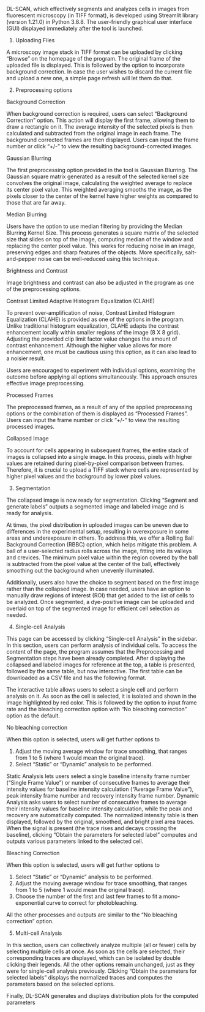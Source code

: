 DL-SCAN, which effectively segments and analyzes cells in images from fluorescent microscopy (in TIFF format), is developed using Streamlit library (version 1.21.0) in Python 3.8.8. The user-friendly graphical user interface (GUI) displayed immediately after the tool is launched.

1. Uploading Files

A microscopy image stack in TIFF format can be uploaded by clicking “Browse” on the homepage of the program. The original frame of the uploaded file is displayed. This is followed by the option to incorporate background correction. In case the user wishes to discard the current file and upload a new one, a simple page refresh will let them do that.


2. Preprocessing options

Background Correction

When background correction is required, users can select “Background Correction” option. This action will display the first frame, allowing them to draw a rectangle on it. The average intensity of the selected pixels is then calculated and subtracted from the original image in each frame. The background corrected frames are then displayed. Users can input the frame number or click “+/-” to view the resulting background-corrected images.


Gaussian Blurring

The first preprocessing option provided in the tool is Gaussian Blurring. The Gaussian square matrix generated as a result of the selected kernel size convolves the original image, calculating the weighted average to replace its center pixel value. This weighted averaging smooths the image, as the pixels closer to the center of the kernel have higher weights as compared to those that are far away.


Median Blurring

Users have the option to use median filtering by providing the Median Blurring Kernel Size. This process generates a square matrix of the selected size that slides on top of the image, computing median of the window and replacing the center pixel value. This works for reducing noise in an image, preserving edges and sharp features of the objects. More specifically, salt-and-pepper noise can be well-reduced using this technique.


Brightness and Contrast

Image brightness and contrast can also be adjusted in the program as one of the preprocessing options. 


Contrast Limited Adaptive Histogram Equalization (CLAHE)

To prevent over-amplification of noise, Contrast Limited Histogram Equalization (CLAHE) is provided as one of the options in the program. Unlike traditional histogram equalization, CLAHE adapts the contrast enhancement locally within smaller regions of the image (8 X 8 grid). Adjusting the provided clip limit factor value changes the amount of contrast enhancement. Although the higher value allows for more enhancement, one must be cautious using this option, as it can also lead to a noisier result.

Users are encouraged to experiment with individual options, examining the outcome before applying all options simultaneously. This approach ensures effective image preprocessing.

Processed Frames

The preprocessed frames, as a result of any of the applied preprocessing options or the combination of them is displayed as “Processed Frames”. Users can input the frame number or click “+/-” to view the resulting processed images.

Collapsed Image

To account for cells appearing in subsequent frames, the entire stack of images is collapsed into a single image. In this process, pixels with higher values are retained during pixel-by-pixel comparison between frames. Therefore, it is crucial to upload a TIFF stack where cells are represented by higher pixel values and the background by lower pixel values.


3. Segmentation

The collapsed image is now ready for segmentation. Clicking “Segment and generate labels” outputs a segmented image and labeled image and is ready for analysis. 

At times, the pixel distribution in uploaded images can be uneven due to differences in the experimental setup, resulting in overexposure in some areas and underexposure in others. To address this, we offer a Rolling Ball Background Correction (RBBC) option, which helps mitigate this problem. A ball of a user-selected radius rolls across the image, fitting into its valleys and crevices. The minimum pixel value within the region covered by the ball is subtracted from the pixel value at the center of the ball, effectively smoothing out the background when unevenly illuminated. 

Additionally, users also have the choice to segment based on the first image rather than the collapsed image.
In case needed, users have an option to manually draw regions of interest (ROI) that get added to the list of cells to be analyzed.  Once segmented, a dye-positive image can be uploaded and overlaid on top of the segmented image for efficient cell selection as needed.

4. Single-cell Analysis

This page can be accessed by clicking “Single-cell Analysis” in the sidebar. In this section, users can perform analysis of individual cells. To access the content of the page, the program assumes that the Preprocessing and Segmentation steps have been already completed. After displaying the collapsed and labeled images for reference at the top, a table is presented, followed by the same table, but now interactive. The first table can be downloaded as a CSV file and has the following format. 
 
The interactive table allows users to select a single cell and perform analysis on it. As soon as the cell is selected, it is isolated and shown in the image highlighted by red color. This is followed by the option to input frame rate and the bleaching correction option with “No bleaching correction” option as the default. 

No bleaching correction

When this option is selected, users will get further options to
1.	Adjust the moving average window for trace smoothing, that ranges from 1 to 5 (where 1 would mean the original trace). 
2.	Select “Static” or “Dynamic” analysis to be performed.

Static Analysis lets users select a single baseline intensity frame number (“Single Frame Value”) or number of consecutive frames to average their intensity values for baseline intensity calculation (“Average Frame Value”), peak intensity frame number and recovery intensity frame number.
Dynamic Analysis asks users to select number of consecutive frames to average their intensity values for baseline intensity calculation, while the peak and recovery are automatically computed.
The normalized intensity table is then displayed, followed by the original, smoothed, and bright pixel area traces. When the signal is present (the trace rises and decays crossing the baseline), clicking “Obtain the parameters for selected label” computes and outputs various parameters linked to the selected cell.

Bleaching Correction

When this option is selected, users will get further options to
1.	Select “Static” or “Dynamic” analysis to be performed.
2.	Adjust the moving average window for trace smoothing, that ranges from 1 to 5 (where 1 would mean the original trace). 
3.	Choose the number of the first and last few frames to fit a mono-exponential curve to correct for photobleaching.

All the other processes and outputs are similar to the “No bleaching correction” option.


5. Multi-cell Analysis

In this section, users can collectively analyze multiple (all or fewer) cells by selecting multiple cells at once. As soon as the cells are selected, their corresponding traces are displayed, which can be isolated by double clicking their legends.  All the other options remain unchanged, just as they were for single-cell analysis previously. Clicking “Obtain the parameters for selected labels” displays the normalized traces and computes the parameters based on the selected options.

Finally, DL-SCAN generates and displays distribution plots for the computed parameters



